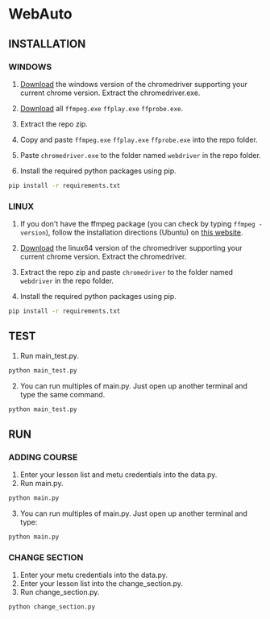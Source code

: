 # WebAuto
## INSTALLATION 
### WINDOWS
1. [Download](https://chromedriver.chromium.org/downloads) the windows version of the chromedriver supporting your current chrome version. Extract the chromedriver.exe.

2. [Download](https://drive.google.com/drive/folders/1_qwjkghJwksdBrpm7oBnVJ1GarhZBuqx?usp=share_link) all ```ffmpeg.exe``` ```ffplay.exe``` ```ffprobe.exe```.

3. Extract the repo zip.

4. Copy and paste ```ffmpeg.exe``` ```ffplay.exe``` ```ffprobe.exe``` into the repo folder.

5. Paste ```chromedriver.exe``` to the folder named ```webdriver``` in the repo folder.

6. Install the required python packages using pip.
```bash
pip install -r requirements.txt
```
### LINUX
1. If you don't have the ffmpeg package (you can check by typing ```ffmpeg -version```), follow the installation directions (Ubuntu) on [this website](https://phoenixnap.com/kb/install-ffmpeg-ubuntu).

2. [Download](https://chromedriver.chromium.org/downloads) the linux64 version of the chromedriver supporting your current chrome version. Extract the chromedriver.

3. Extract the repo zip and paste ```chromedriver``` to the folder named ```webdriver``` in the repo folder.

4. Install the required python packages using pip.
```bash
pip install -r requirements.txt
```
## TEST
1. Run main_test.py.
```bash
python main_test.py
```
2. You can run multiples of main.py. Just open up another terminal and type the same command.
```bash
python main_test.py
```
## RUN
### ADDING COURSE
1. Enter your lesson list and metu credentials into the data.py.
2. Run main.py.
```bash
python main.py
```
3. You can run multiples of main.py. Just open up another terminal and type:
```bash
python main.py
```
### CHANGE SECTION
1. Enter your metu credentials into the data.py.
2. Enter your lesson list into the change_section.py.
3. Run change_section.py.
```bash
python change_section.py
```
